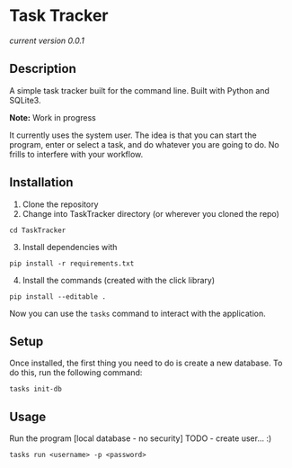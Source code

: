 # Task Tracker

*current version 0.0.1*
## Description
A simple task tracker built for the command line.
Built with Python and SQLite3. 

**Note:** Work in progress

It currently uses the system user. The idea is that you can start the program, enter or select a task, and do whatever you are going to do.
No frills to interfere with your workflow.


## Installation
1. Clone the repository
2. Change into TaskTracker directory (or wherever you cloned the repo)
```
cd TaskTracker
```
3. Install dependencies with 
``` 
pip install -r requirements.txt 
```
4. Install the commands (created with the click library)
```
pip install --editable . 
```
Now you can use the `tasks` command to interact with the application.

## Setup
Once installed, the first thing you need to do is create a new database. To do this, run the following command:
```cli
tasks init-db 
```

## Usage

Run the program [local database - no security]
TODO - create user... :)

```cli
tasks run <username> -p <password>
```
